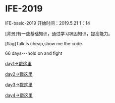 # IFE-2019
IFE-basic-2019
开始时间：2019.5.21   1：14

[背景]有一些基础知识，通过学习巩固知识，提高能力。

[flag]Talk is cheap,show me the code.  

66 days---hold on and fight

[day1->戳这里](https://nature68c.github.io/IFE-2019/day1/day1.html)

[day2->戳这里](https://nature68c.github.io/IFE-2019/day2/day2-resume.html)

[day3->戳这里](https://nature68c.github.io/IFE-2019/day3/resume.html)

[day4->戳这里](https://nature68c.github.io/IFE-2019/day4/day4.html)
